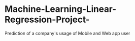 # Machine-Learning-Linear-Regression-Project-
Prediction of a company's usage of Mobile and Web app user

